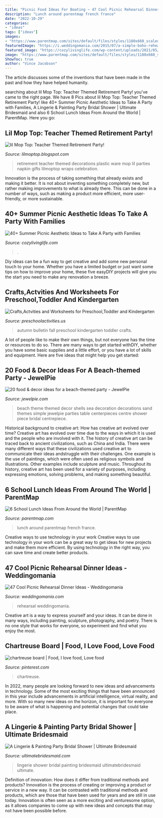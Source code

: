 ```yaml
---
title: "Picnic Food Ideas For Boating ~ 47 Cool Picnic Rehearsal Dinner Ideas"
description: "Lunch around parentmap french france"
date: "2022-10-29"
categories:
- "ideas"
tags: ["ideas"]
images:
- "https://www.parentmap.com/sites/default/files/styles/1180x660_scaled_cropped/public/2017-08/bonappetite_pager_5_0.jpg?itok=OCV9Tm26"
featuredImage: "https://i.weddingomania.com/2015/07/a-simple-boho-rehearsal-picnic-dinner-with-a-low-table-boho-rugs-boho-pillows-greenery-and-candles.jpg"
featured_image: "https://cozylivinglife.com/wp-content/uploads/2021/05/29-19-768x1152.jpg"
image: "https://www.parentmap.com/sites/default/files/styles/1180x660_scaled_cropped/public/2017-08/bonappetite_pager_5_0.jpg?itok=OCV9Tm26"
ShowToc: true
author: "Vince Jacobson"
---
```



The article discusses some of the inventions that have been made in the past and how they have helped humanity.

	

		
searching about lil Mop Top: Teacher Themed Retirement Party! you've came to the right page. We have 8 Pics about lil Mop Top: Teacher Themed Retirement Party! like 40+ Summer Picnic Aesthetic Ideas to Take A Party with Families, A Lingerie &amp; Painting Party Bridal Shower | Ultimate Bridesmaid and also 6 School Lunch Ideas From Around the World | ParentMap. Here you go:
		
    
## Lil Mop Top: Teacher Themed Retirement Party!

<img loading=lazy src="https://2.bp.blogspot.com/_Cm8um9hxjhk/TBV4g9LrcXI/AAAAAAAAAy0/0adAJXHw8m4/s1600/IMG_2115.JPG" onerror="this.onerror=null;this.src='https://tse2.mm.bing.net/th?id=OIP.HAaNyLx_plaLUdho3u5RgwHaJ4&amp;pid=15.1';" alt="lil Mop Top: Teacher Themed Retirement Party!">

_Source: lilmoptop.blogspot.com_

>retirement teacher themed decorations plastic ware mop lil parties napkin gifts lilmoptop wraps celebration. 

	

Innovation is the process of taking something that already exists and making it better. It is not about inventing something completely new, but rather making improvements to what is already there. This can be done in a number of ways, such as making a product more efficient, more user-friendly, or more sustainable.

    
## 40+ Summer Picnic Aesthetic Ideas To Take A Party With Families

<img loading=lazy src="https://cozylivinglife.com/wp-content/uploads/2021/05/29-19-768x1152.jpg" onerror="this.onerror=null;this.src='https://tse4.mm.bing.net/th?id=OIP.3fpDljGQPusJYB1YCUMsiwHaLH&amp;pid=15.1';" alt="40+ Summer Picnic Aesthetic Ideas to Take A Party with Families">

_Source: cozylivinglife.com_

>. 

	

Diy ideas can be a fun way to get creative and add some new personal touch to your home. Whether you have a limited budget or just want some tips on how to improve your home, these five easyDIY projects will give you the start you need to make any renovation a breeze.

    
## Crafts,Actvities And Worksheets For Preschool,Toddler And Kindergarten

<img loading=lazy src="http://www.preschoolactivities.us/wp-content/uploads/2017/10/autumn-bulletin-board-ideas.jpg" onerror="this.onerror=null;this.src='https://tse4.mm.bing.net/th?id=OIP.xLjOh-OhzCAqoW7E2XNGKwHaFj&amp;pid=15.1';" alt="Crafts,Actvities and Worksheets for Preschool,Toddler and Kindergarten">

_Source: preschoolactivities.us_

>autumn bulletin fall preschool kindergarten toddler crafts. 

	

A lot of people like to make their own things, but not everyone has the time or resources to do so. There are many ways to get started withDIY, whether you have some basic supplies and a little effort, or you have a lot of skills and equipment. Here are five ideas that might help you get started: 

    
## 20 Food &amp; Decor Ideas For A Beach-themed Party - JewelPie

<img loading=lazy src="http://jewelpie.com/wp-content/uploads/2014/02/centrepiece.jpg" onerror="this.onerror=null;this.src='https://tse3.mm.bing.net/th?id=OIP.gC_B31XP-QbAYS2WniHGlAHaJ6&amp;pid=15.1';" alt="20 food &amp; decor ideas for a beach-themed party - JewelPie">

_Source: jewelpie.com_

>beach theme themed decor shells sea decoration decorations sand themes simple jewelpie parties table centerpieces centre shower piece bridal centrepiece. 

	

Historical background to creative art: How has creative art evolved over time?
Creative art has evolved over time due to the ways in which it is used and the people who are involved with it. The history of creative art can be traced back to ancient civilizations, such as China and India. There were many different ways that these civilizations used creative art to communicate their ideas andstruggle with their challenges. One example is the use of paintings, which were often used as religious symbols and illustrations. Other examples include sculpture and music. Throughout its history, creative art has been used for a variety of purposes, including expressing emotions, solving problems, and making something beautiful.

    
## 6 School Lunch Ideas From Around The World | ParentMap

<img loading=lazy src="https://www.parentmap.com/sites/default/files/styles/1180x660_scaled_cropped/public/2017-08/bonappetite_pager_5_0.jpg?itok=OCV9Tm26" onerror="this.onerror=null;this.src='https://tse3.mm.bing.net/th?id=OIP.dwQLpxIFZez4o1WZ-OWB0QHaEJ&amp;pid=15.1';" alt="6 School Lunch Ideas From Around the World | ParentMap">

_Source: parentmap.com_

>lunch around parentmap french france. 

	

Creative ways to use technology in your work
Creative ways to use technology in your work can be a great way to get ideas for new projects and make them more efficient. By using technology in the right way, you can save time and create better products.

    
## 47 Cool Picnic Rehearsal Dinner Ideas - Weddingomania

<img loading=lazy src="https://i.weddingomania.com/2015/07/a-simple-boho-rehearsal-picnic-dinner-with-a-low-table-boho-rugs-boho-pillows-greenery-and-candles.jpg" onerror="this.onerror=null;this.src='https://tse1.mm.bing.net/th?id=OIP.pIcoGp9nDpBLDb4OUMu2iQHaLH&amp;pid=15.1';" alt="47 Cool Picnic Rehearsal Dinner Ideas - Weddingomania">

_Source: weddingomania.com_

>rehearsal weddingomania. 

	

Creative art is a way to express yourself and your ideas. It can be done in many ways, including painting, sculpture, photography, and poetry. There is no one style that works for everyone, so experiment and find what you enjoy the most.

    
## Chartreuse Board | Food, I Love Food, Love Food

<img loading=lazy src="https://i.pinimg.com/736x/0e/7d/3a/0e7d3a2c47a0c8175caaf29d93e6fa0b.jpg" onerror="this.onerror=null;this.src='https://tse4.mm.bing.net/th?id=OIP.j-BS3BOMpmKJ2krqfN2wcAHaMT&amp;pid=15.1';" alt="chartreuse board | Food, I love food, Love food">

_Source: pinterest.com_

>chartreuse. 

	

In 2022, many people are looking forward to new ideas and advancements in technology. Some of the most exciting things that have been announced in this year include advancements in artificial intelligence, virtual reality, and more. With so many new ideas on the horizon, it is important for everyone to be aware of what is happening and potential changes that could take place.

    
## A Lingerie &amp; Painting Party Bridal Shower | Ultimate Bridesmaid

<img loading=lazy src="http://ultimatebridesmaid.com/wp-content/uploads/2017/08/014_unicorn-2797.jpg" onerror="this.onerror=null;this.src='https://tse2.mm.bing.net/th?id=OIP.sx8DdGipxj3zwaECigeJnAHaE8&amp;pid=15.1';" alt="A Lingerie &amp; Painting Party Bridal Shower | Ultimate Bridesmaid">

_Source: ultimatebridesmaid.com_

>lingerie shower bridal painting bridesmaid ultimatebridesmaid ultimate. 

	

Definition of innovation: How does it differ from traditional methods and products?
Innovation is the process of creating or improving a product or service in a new way. It can be contrasted with traditional methods and products, which are those that have been used for years and are still in use today. Innovation is often seen as a more exciting and venturesome option, as it allows companies to come up with new ideas and concepts that may not have been possible before.

